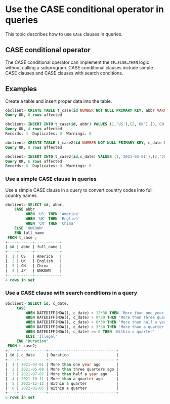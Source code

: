 # Use the CASE conditional operator in queries

This topic describes how to use `CASE` clauses in queries. 

## CASE conditional operator

The CASE conditional operator can implement the `IF…ELSE…THEN` logic without calling a subprogram. CASE conditional clauses include simple CASE clauses and CASE clauses with search conditions. 

## Examples

Create a table and insert proper data into the table. 

```sql
obclient> CREATE TABLE t_case(id NUMBER NOT NULL PRIMARY KEY, abbr VARCHAR(5));
Query OK, 0 rows affected

obclient> INSERT INTO t_case(id, abbr) VALUES (1,'US'),(2,'UK'),(3,'CN'),(4,'JP');
Query OK, 4 rows affected
Records: 4  Duplicates: 0  Warnings: 0

obclient> CREATE TABLE t_case2(id NUMBER NOT NULL PRIMARY KEY, c_date DATE );
Query OK, 0 rows affected

obclient> INSERT INTO t_case2(id,c_date) VALUES (1,'2021-03-01'),(2,'2021-05-08'),(3,'2021-07-07'),(4,'2021-10-11'),(5,'2021-12-12'),(6,'2022-01-05');
Query OK, 6 rows affected
Records: 6  Duplicates: 0  Warnings: 0

```

### Use a simple CASE clause in queries

Use a simple CASE clause in a query to convert country codes into full country names.

```sql
obclient> SELECT id, abbr,
    CASE abbr
         WHEN 'US' THEN 'America'
         WHEN 'UK' THEN 'English'
         WHEN 'CN' THEN 'China'
    ELSE 'UNKOWN'
    END full_name
 FROM t_case ;
+----+------+-----------+
| id | abbr | full_name |
+----+------+-----------+
|  1 | US   | America   |
|  2 | UK   | English   |
|  3 | CN   | China     |
|  4 | JP   | UNKOWN    |
+----+------+-----------+
4 rows in set
```

### Use a CASE clause with search conditions in a query

```sql
obclient> SELECT id, c_date,
     CASE
         WHEN DATEDIFF(NOW(), c_date) > 12*30 THEN 'More than one year ago'
         WHEN DATEDIFF(NOW(), c_date) > 9*30 THEN 'More than three quarters ago'
         WHEN DATEDIFF(NOW(), c_date) > 6*30 THEN 'More than half a year ago'
         WHEN DATEDIFF(NOW(), c_date) > 3*30 THEN 'More than a quarter ago'
         WHEN DATEDIFF(NOW(), c_date) >= 0 THEN 'Within a quarter'
         ELSE 'Illegal'
     END "Duration"
 FROM t_case2;
+----+------------+------------------------------+
| id | c_date     | Duration                     |
+----+------------+------------------------------+
|  1 | 2021-03-01 | More than one year ago       |
|  2 | 2021-05-08 | More than three quarters ago |
|  3 | 2021-07-07 | More than half a year ago    |
|  4 | 2021-10-11 | More than a quarter ago      |
|  5 | 2021-12-12 | Within a quarter             |
|  6 | 2022-01-05 | Within a quarter             |
+----+------------+------------------------------+
6 rows in set
```
